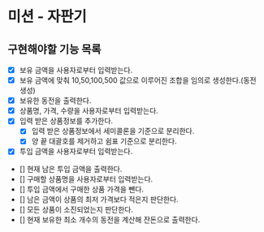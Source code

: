 # 미션 - 자판기

## 구현해야할 기능 목록

- [x] 보유 금액을 사용자로부터 입력받는다. 
- [x] 보유 금액에 맞춰 10,50,100,500 값으로 이루어진 조합을 임의로 생성한다.(동전 생성)
- [x] 보유한 동전을 출력한다. 
- [x] 상품명, 가격, 수량을 사용자로부터 입력받는다. 
- [x] 입력 받은 상품정보를 추가한다. 
  - [x] 입력 받은 상품정보에서 세미콜론을 기준으로 분리한다. 
  - [x] 양 끝 대괄호를 제거하고 쉼표 기준으로 분리한다. 
- [x] 투입 금액을 사용자로부터 입력받는다. 
- [] 현재 남은 투입 금액을 출력한다. 
- [] 구매할 상품명을 사용자로부터 입력받는다. 
- [] 투입 금액에서 구매한 상품 가격을 뺀다. 
- [] 남은 금액이 상품의 최저 가격보다 적은지 판단한다. 
- [] 모든 상품이 소진되었는지 판단한다. 
- [] 현재 보유한 최소 개수의 동전을 계산해 잔돈으로 출력한다.